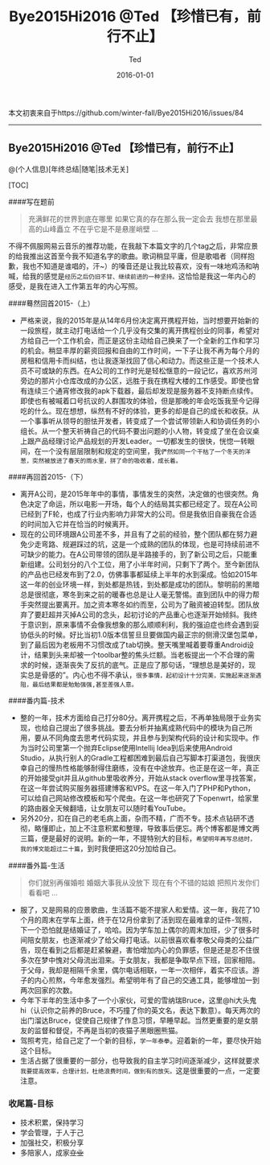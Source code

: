 ﻿---
layout: post
title: Bye2015Hi2016 @Ted 【珍惜已有，前行不止】
date:       2016-01-01
author:     "Ted"
tags:
    - 计划
    - 随笔

---

本文初衷来自于https://github.com/winter-fall/Bye2015Hi2016/issues/84

---

## Bye2015Hi2016 @Ted 【珍惜已有，前行不止】

@(个人信息)[年终总结|随笔|技术无关]

[TOC]

####写在题前

> 充满鲜花的世界到底在哪里
如果它真的存在那么我一定会去
我想在那里最高的山峰矗立
不在乎它是不是悬崖峭壁
...

不得不佩服网易云音乐的推荐功能，在我敲下本篇文字的几个tag之后，非常应景的给我推出这首至今我不知道名字的歌曲。歌词稍显平庸，但是歌唱者（同样抱歉，我也不知道是谁唱的，汗~）的嗓音还是让我比较喜欢，没有一味地鸡汤和呐喊，给我的感觉是`经历之后仍旧不甘、继续前进的一种坚持。`这恰恰是我这一年内心的感受，是我在进入工作第五年的内心写照。  

####蓦然回首2015-（上）
* 严格来说，我的2015年是从14年6月份决定离开携程开始，当时想要开始新的一段旅程，就主动打电话给一个几乎没有交集的离开携程创业的同事，希望对方给自己一个工作机会，而正是这份主动给自己换来了一个全新的工作和学习的机会。稍显丰厚的薪资回报和自由的工作时间，一下子让我不再为每个月的房租和信用卡而纠结，也让我逐渐找回了信心和动力。而这些正是一个技术人员不可或缺的东西。在A公司的工作时光是轻松惬意的一段记忆，喜欢苏州河旁边的那片小仓库改成的办公区，远胜于我在携程大楼的工作感受。即使也曾有连续三个通宵修改我的apk下载器，最后却发现是服务器不支持断点续传。即使也有被喊着口号抗议的人群围攻的体验，但是那晚的年会吃饭我至今记得吃的什么。现在想想，纵然有不好的体验，更多的却是自己的成长和收获。从一个事事听从领导的胆怯开发者，转变成了一个尝试带领新人和协调任务的小组长。从一个整天祈祷自己的代码不要出问题的小人物，转变成了坐在会议桌上跟产品经理讨论产品规划的开发Leader。一切都发生的很快，恍惚一转眼间，在一个没有层层限制和规定的空间里，我`俨然如同一个干枯了一个冬天的洋葱，突然被放进了春天的雨水里，拼了命的吸收着，成长着。`

####再回首2015-（下）
* 离开A公司，是2015年年中的事情，事情发生的突然，决定做的也很突然。角色决定了命运，所以电影一开场，每个人的结局其实都已经定了。现在A公司已经到了F轮，也成了行业内影响力非常大的公司。但是我依旧自豪我在合适的时间加入它并在恰当的时候离开。
* 现在的公司环境跟A公司差不多，并且有了之前的经验，整个团队都在努力避免少走弯路、规避踩过的坑，这是一个成熟的团队的体现，也是可持续前进不可缺少的能力。在A公司带领的团队是半路接手的，到了新公司之后，只能重新组建。公司划分的八个工位，用了小半年时间，只剩下了两个。至今新团队的产品也已经发布到了2.0，仿佛事事都延续上半年的水到渠成。恰如2015年这一年的创业环境一样，到处都是热钱，到处都是成功的团队。黎明前的黑暗总是很彻底，寒冬到来之前的暖春也总是让人毫无警惕。直到团队中的得力帮手突然提出要离开。加之资本寒冬如约而至，公司为了融资被迫转型。团队放弃了要赶超并灭掉A公司的念头，起初讨论的产品重心也逐渐开始倾斜。我终于意识到，原来事情不会像我想象的那么顺顺利利，我的强迫症也终会遇到妥协低头的时候。好比当初1.0版本信誓旦旦要做国内最正宗的侧滑汉堡包菜单，到了最后因为老板用不习惯改成了tab切换。整天嘴里喊着要尊重Android设计，结果到头来却被一个toolbar整的焦头烂额。当老板提出一个不合理的需求的时候，逐渐丧失了反抗的底气。正是应了那句话，“理想总是美好的，现实总是骨感的”。内心也不得不承认，`很多事情，起初设计十分完美，实施起来逐渐遇阻，最后结果都是勉勉强强,甚至差强人意。`

####番内篇-技术
* 整的一年，技术方面给自己打分80分。离开携程之后，不再单独局限于业务实现，也给自己提出了很多挑战。要去分析并抽离成熟代码中的模块为自己所用，要从不同角度去思考代码实现，并且参与到架构代码的设计和实现中。作为当时公司里第一个抛弃Eclipse使用Intellij Idea到后来使用Android Studio，从执行别人的Gradle工程都困难到最后自己写脚本打渠道包，我很庆幸自己的慢热性格能够耐得住磨练，没有在中途放弃。也正是在这一年，真正的开始接受git并且从github里吸收养分，开始从stack overflow里寻找答案，在这一年尝试购买服务器搭建博客和VPS。在这一年入门了PHP和Python，可以给自己网站修改模板和写个爬虫。在这一年也研究了下openwrt，给家里的路由器全天候翻墙，让女朋友可以随时看YouTube。
* 另外20分，扣在自己的老毛病上面，杂而不精，广而不专。技术点钻研不透彻，略懂即止，加上不注意积累和整理，导致事后便忘。两个博客都是博文两三篇，便是最好的说明。新的一年，不提特别大的目标，`希望明年再写总结时，我的博文能超过二十篇`，到时我便把这20分加给自己。

####番外篇-生活
>你们就别再催婚啦
婚姻大事我从没放下
现在有个不错的姑娘
把照片发你们
看看吧
...

* 服了，又是网易的应景歌曲，生活篇不能不提家人和爱情。这一年，我花了10个月的周末在学车上面，终于在12月份拿到了活到现在最难拿的证件-驾照，下一个恐怕就是结婚证了，哈哈。因为学车加上偶尔的周末加班，少了很多时间陪女朋友，也逐渐减少了给父母打电话。以前很喜欢看孝敬父母类的公益广告，现在看到之后都是赶紧躲避，害怕增加内心的负罪感，但是还是忍不住很多次在梦中愧对父母流出泪来。于女朋友，我都是争取早点下班，回家相陪。于父母，我却是相隔千余里，偶尔电话相联，一年一次相伴，着实不应该。游子的内心煎熬，今年愈发强烈。希望明年有了自己的交通工具，能够增加一到两次回家的次数。
* 今年下半年的生活中多了一个小家伙，可爱的雪纳瑞Bruce，这里@hi大头鬼hi（认识你之前养的Bruce，不巧撞了你的英文名，表达下歉意）。每天两次的出门溜达Bruce，促使自己规律了作息习惯，早睡早起。当然更重要的是女朋友的监督和督促，不再是当初的夜猫子黑眼圈熊猫。
* 驾照考完，给自己定了一个新的目标，`学一年泰拳`。迎着新的一年，要尽快开始这个目标。
* 生活占据了很重要的一部分，也导致我的自主学习时间逐渐减少，这样就要求`我要提高效率，合理计划，杜绝浪费时间，做到有的放矢。`这是很重要的一点，一定要注意。

### 收尾篇-目标
* 技术积累，保持学习
* 学会管理，于人于己
* 加强社交，积极分享
* 多陪家人，成家~~立业~~

